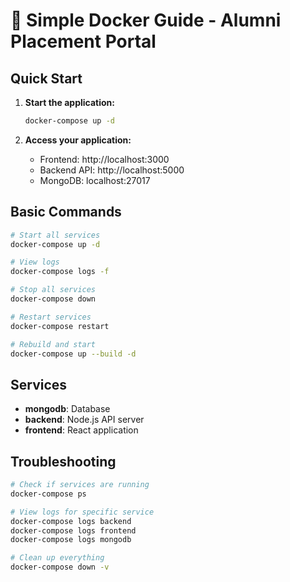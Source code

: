 # 🐳 Simple Docker Guide - Alumni Placement Portal

## Quick Start

1. **Start the application:**
   ```bash
   docker-compose up -d
   ```

2. **Access your application:**
   - Frontend: http://localhost:3000
   - Backend API: http://localhost:5000
   - MongoDB: localhost:27017

## Basic Commands

```bash
# Start all services
docker-compose up -d

# View logs
docker-compose logs -f

# Stop all services
docker-compose down

# Restart services
docker-compose restart

# Rebuild and start
docker-compose up --build -d
```

## Services

- **mongodb**: Database
- **backend**: Node.js API server  
- **frontend**: React application

## Troubleshooting

```bash
# Check if services are running
docker-compose ps

# View logs for specific service
docker-compose logs backend
docker-compose logs frontend
docker-compose logs mongodb

# Clean up everything
docker-compose down -v
```
